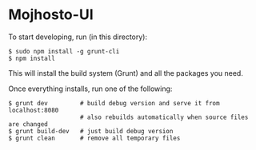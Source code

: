 # Mojhosto-UI

To start developing, run (in this directory):

    $ sudo npm install -g grunt-cli
    $ npm install

This will install the build system (Grunt) and all the packages you need.

Once everything installs, run one of the following:

    $ grunt dev         # build debug version and serve it from localhost:8080
                        # also rebuilds automatically when source files are changed
    $ grunt build-dev   # just build debug version
    $ grunt clean       # remove all temporary files